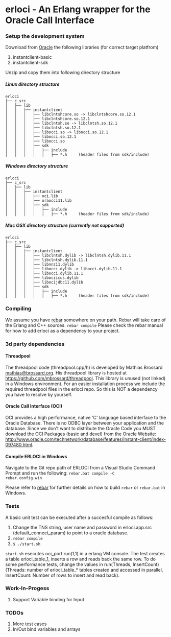 # erloci - An Erlang wrapper for the Oracle Call Interface

### Setup the development system
Download from [Oracle](http://www.oracle.com/technetwork/database/features/instant-client/index-097480.html) the following libraries (for correct target platfrom)
1. instantclient-basic
2. instantclient-sdk

Unzip and copy them into following directory structure
##### Linux directory structure
```
erloci
├── c_src
│   ├── lib
│   │   ├── instantclient
│   │   │   ├── libclntshcore.so -> libclntshcore.so.12.1
│   │   │   ├── libclntshcore.so.12.1
│   │   │   ├── libclntsh.so -> libclntsh.so.12.1
│   │   │   ├── libclntsh.so.12.1
│   │   │   ├── libocci.so -> libocci.so.12.1
│   │   │   ├── libocci.so.12.1
│   │   │   ├── libocci.so
│   │   │   ├── sdk
│   │   │   │   ├── include
│   │   │   │   │   ├── *.h     (header files from sdk/include)
```

##### Windows directory structure
```
erloci
├── c_src
│   ├── lib
│   │   ├── instantclient
│   │   │   ├── oci.lib
│   │   │   ├── oraocci11.lib
│   │   │   ├── sdk
│   │   │   │   ├── include
│   │   │   │   │   ├── *.h     (header files from sdk/include)
```

##### Mac OSX directory structure (currently not supported)
```
erloci
├── c_src
│   ├── lib
│   │   ├── instantclient
│   │   │   ├── libclntsh.dylib -> libclntsh.dylib.11.1
│   │   │   ├── libclntsh.dylib.11.1
│   │   │   ├── libnnz11.dylib
│   │   │   ├── libocci.dylib -> libocci.dylib.11.1
│   │   │   ├── libocci.dylib.11.1
│   │   │   ├── libociicus.dylib
│   │   │   ├── libocijdbc11.dylib
│   │   │   ├── sdk
│   │   │   │   ├── include
│   │   │   │   │   ├── *.h     (header files from sdk/include)
```

### Compiling
We assume you have [rebar](https://github.com/basho/rebar) somewhere on your path. Rebar will take care of the Erlang and C++ sources.
<code>rebar compile</code>
Please check the rebar manual for how to add erloci as a dependency to your project.

### 3d party dependencies
#### Threadpool 
The threadpool code (threadpool.cpp/h) is developed by Mathias Brossard mathias@brossard.org. His threadpool library is hosted at https://github.com/mbrossard/threadpool.
This library is unused (not linked) in a Windows environment. For an easier installation process we include the required threadpool files in the erloci repo. So this is NOT a dependency you have to resolve by yourself.

#### Oracle Call Interface (OCI)
OCI provides a high performance, native 'C' language based interface to the Oracle Database. There is no ODBC layer between your application and the database. Since we don't want to distribute the Oracle Code you MUST download the OCI Packages (basic and devel) from the Oracle Website: http://www.oracle.com/technetwork/database/features/instant-client/index-097480.html.

#### Compile ERLOCI in Windows
Navigate to the Git repo path of ERLOCI from a Visual Studio Command Prompt and run the following:
<code>rebar.bat compile -C rebar.config.win</code>

Please refer to [rebar](https://github.com/basho/rebar) for further details on how to build <code>rebar</code> or <code>rebar.bat</code> in Windows.

### Tests
A basic unit test can be executed after a succesful compile as follows:

1. Change the TNS string, user name and password in erloci.app.src (default_connect_param) to point to a oracle database.
2. <code>rebar compile</code>
3. <code>$ ./start.sh</code>

<code>start.sh</code> esecutes oci_port:run(1,1) in a erlang VM console. The test creates a table erloci_table_1, inserts a row and reads back the same row.
To do some performance tests, change the values in run(Threads, InsertCount) (Threads: number of erloci_table_* tables created and accessed in parallel, InsertCount: Number of rows to insert and read back).

### Work-In-Progess
1. Support Variable binding for Input

### TODOs
1. More test cases
2. In/Out bind variables and arrays
